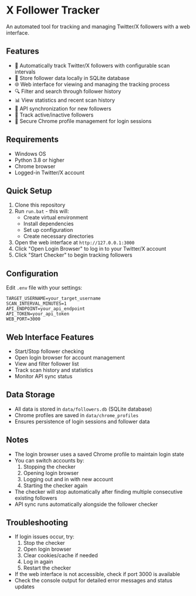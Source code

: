# X Follower Tracker

An automated tool for tracking and managing Twitter/X followers with a web interface.

## Features

- 🔄 Automatically track Twitter/X followers with configurable scan intervals
- 💾 Store follower data locally in SQLite database
- 🌐 Web interface for viewing and managing the tracking process
- 🔍 Filter and search through follower history
- 📊 View statistics and recent scan history
- 🔄 API synchronization for new followers
- 👥 Track active/inactive followers
- 🔐 Secure Chrome profile management for login sessions

## Requirements

- Windows OS
- Python 3.8 or higher
- Chrome browser
- Logged-in Twitter/X account

## Quick Setup

1. Clone this repository
2. Run `run.bat` - this will:
   - Create virtual environment
   - Install dependencies
   - Set up configuration
   - Create necessary directories
3. Open the web interface at `http://127.0.0.1:3000`
4. Click "Open Login Browser" to log in to your Twitter/X account
5. Click "Start Checker" to begin tracking followers

## Configuration

Edit `.env` file with your settings:
```
TARGET_USERNAME=your_target_username
SCAN_INTERVAL_MINUTES=1
API_ENDPOINT=your_api_endpoint
API_TOKEN=your_api_token
WEB_PORT=3000
```

## Web Interface Features

- Start/Stop follower checking
- Open login browser for account management
- View and filter follower list
- Track scan history and statistics
- Monitor API sync status

## Data Storage

- All data is stored in `data/followers.db` (SQLite database)
- Chrome profiles are saved in `data/chrome_profiles`
- Ensures persistence of login sessions and follower data

## Notes

- The login browser uses a saved Chrome profile to maintain login state
- You can switch accounts by:
  1. Stopping the checker
  2. Opening login browser
  3. Logging out and in with new account
  4. Starting the checker again
- The checker will stop automatically after finding multiple consecutive existing followers
- API sync runs automatically alongside the follower checker

## Troubleshooting

- If login issues occur, try:
  1. Stop the checker
  2. Open login browser
  3. Clear cookies/cache if needed
  4. Log in again
  5. Restart the checker
- If the web interface is not accessible, check if port 3000 is available
- Check the console output for detailed error messages and status updates 
